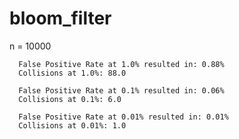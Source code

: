bloom_filter
============
n = 10000

      False Positive Rate at 1.0% resulted in: 0.88%
      Collisions at 1.0%: 88.0
   
      False Positive Rate at 0.1% resulted in: 0.06%
      Collisions at 0.1%: 6.0
   
      False Positive Rate at 0.01% resulted in: 0.01%
      Collisions at 0.01%: 1.0
